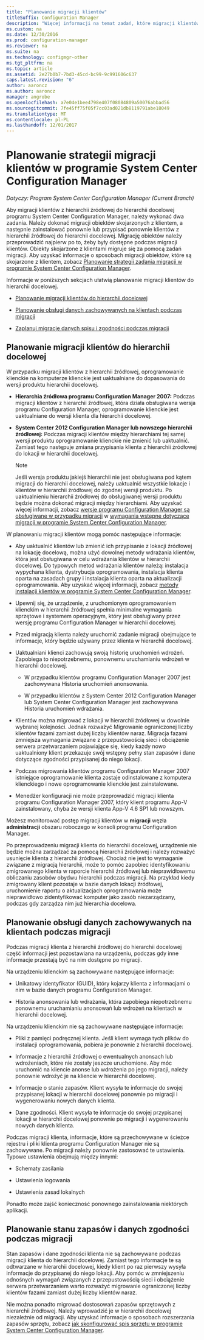 ```yaml
---
title: "Planowanie migracji klientów"
titleSuffix: Configuration Manager
description: "Więcej informacji na temat zadań, które migracji klientów z hierarchii źródłowej do hierarchii docelowej programu System Center Configuration Manager."
ms.custom: na
ms.date: 12/30/2016
ms.prod: configuration-manager
ms.reviewer: na
ms.suite: na
ms.technology: configmgr-other
ms.tgt_pltfrm: na
ms.topic: article
ms.assetid: 2e27b0b7-7bd3-45cd-bc99-9c991606c637
caps.latest.revision: "6"
author: aaroncz
ms.author: aaroncz
manager: angrobe
ms.openlocfilehash: a7e04e1bee4798e407f08084809a50076abbad56
ms.sourcegitcommit: 7fe45ff75f05f7cc03ad021db8119791abe18049
ms.translationtype: MT
ms.contentlocale: pl-PL
ms.lasthandoff: 12/01/2017
---
```

# <a name="plan-a-client-migration-strategy-in-system-center-configuration-manager"></a>Planowanie strategii migracji klientów w programie System Center Configuration Manager

*Dotyczy: Program System Center Configuration Manager (Current Branch)*

Aby migracji klientów z hierarchii źródłowej do hierarchii docelowej programu System Center Configuration Manager, należy wykonać dwa zadania. Należy dokonać migracji obiektów skojarzonych z klientem, a następnie zainstalować ponownie lub przypisać ponownie klientów z hierarchii źródłowej do hierarchii docelowej. Migrację obiektów należy przeprowadzić najpierw po to, żeby były dostępne podczas migracji klientów. Obiekty skojarzone z klientami migruje się za pomocą zadań migracji. Aby uzyskać informacje o sposobach migracji obiektów, które są skojarzone z klientem, zobacz [Planowanie strategii zadania migracji w programie System Center Configuration Manager](../../core/migration/planning-a-migration-job-strategy.md).  

 Informacje w poniższych sekcjach ułatwią planowanie migracji klientów do hierarchii docelowej.  

-   [Planowanie migracji klientów do hierarchii docelowej](#Planning_for_Client_Agent_Migration)  

-   [Planowanie obsługi danych zachowywanych na klientach podczas migracji](#Planning_for_Client_Data_Migration)  

-   [Zaplanuj migrację danych spisu i zgodności podczas migracji](#Planning_for_Inventory_data_migration)  

##  <a name="Planning_for_Client_Agent_Migration"></a> Planowanie migracji klientów do hierarchii docelowej  
 W przypadku migracji klientów z hierarchii źródłowej, oprogramowanie klienckie na komputerze klienckie jest uaktualniane do dopasowania do wersji produktu hierarchii docelowej.  

-   **Hierarchia źródłowa programu Configuration Manager 2007:** Podczas migracji klientów z hierarchii źródłowej, która działa obsługiwana wersja programu Configuration Manager, oprogramowanie klienckie jest uaktualniane do wersji klienta dla hierarchii docelowej.  

-   **System Center 2012 Configuration Manager lub nowszego hierarchii źródłowej:** Podczas migracji klientów między hierarchiami tej samej wersji produktu oprogramowanie klienckie nie zmienić lub uaktualnić. Zamiast tego następuje zmiana przypisania klienta z hierarchii źródłowej do lokacji w hierarchii docelowej.  

    > [!NOTE]  
    >  Jeśli wersja produktu jakiejś hierarchii nie jest obsługiwana pod kątem migracji do hierarchii docelowej, należy uaktualnić wszystkie lokacje i klientów w hierarchii źródłowej do zgodnej wersji produktu. Po uaktualnieniu hierarchii źródłowej do obsługiwanej wersji produktu będzie można dokonać migracji między hierarchiami. Aby uzyskać więcej informacji, zobacz [wersje programu Configuration Manager są obsługiwane w przypadku migracji](../../core/migration/prerequisites-for-migration.md#BKMK_SupportedMigrationVersions) w [wymagania wstępne dotyczące migracji w programie System Center Configuration Manager](../../core/migration/prerequisites-for-migration.md).  

W planowaniu migracji klientów mogą pomóc następujące informacje:  

-   Aby uaktualnić klientów lub zmienić ich przypisanie z lokacji źródłowej na lokację docelową, można użyć dowolnej metody wdrażania klientów, która jest obsługiwana w celu wdrażania klientów w hierarchii docelowej. Do typowych metod wdrażania klientów należą: instalacja wypychana klienta, dystrybucja oprogramowania, instalacja klienta oparta na zasadach grupy i instalacja klienta oparta na aktualizacji oprogramowania. Aby uzyskać więcej informacji, zobacz [metody instalacji klientów w programie System Center Configuration Manager](../../core/clients/deploy/plan/client-installation-methods.md).  

-   Upewnij się, że urządzenie, z uruchomionym oprogramowaniem klienckim w hierarchii źródłowej spełnia minimalne wymagania sprzętowe i systemem operacyjnym, który jest obsługiwany przez wersję programu Configuration Manager w hierarchii docelowej.  

-   Przed migracją klienta należy uruchomić zadanie migracji obejmujące te informacje, który będzie używany przez klienta w hierarchii docelowej.  

-   Uaktualniani klienci zachowują swoją historię uruchomień wdrożeń. Zapobiega to niepotrzebnemu, ponownemu uruchamianiu wdrożeń w hierarchii docelowej.  

    -   W przypadku klientów programu Configuration Manager 2007 jest zachowywana Historia uruchomień anonsowania.  

    -   W przypadku klientów z System Center 2012 Configuration Manager lub System Center Configuration Manager jest zachowywana Historia uruchomień wdrażania.  

-   Klientów można migrować z lokacji w hierarchii źródłowej w dowolnie wybranej kolejności. Jednak rozważyć Migrowanie ograniczonej liczby klientów fazami zamiast dużej liczby klientów naraz. Migracja fazami zmniejsza wymagania związane z przepustowością sieci i obciążenie serwera przetwarzaniem pojawiające się, kiedy każdy nowo uaktualniony klient przekazuje swój wstępny pełny stan zapasów i dane dotyczące zgodności przypisanej do niego lokacji.  

-   Podczas migrowania klientów programu Configuration Manager 2007 istniejące oprogramowanie klienta zostaje odinstalowane z komputera klienckiego i nowe oprogramowanie klienckie jest zainstalowane.  

-   Menedżer konfiguracji nie może przeprowadzić migracji klienta programu Configuration Manager 2007, który klient programu App-V zainstalowany, chyba że wersji klienta App-V 4.6 SP1 lub nowszym.  

Możesz monitorować postęp migracji klientów w **migracji** węzła **administracji** obszaru roboczego w konsoli programu Configuration Manager.  

Po przeprowadzeniu migracji klienta do hierarchii docelowej, urządzenie nie będzie można zarządzać za pomocą hierarchii źródłowej i należy rozważyć usunięcie klienta z hierarchii źródłowej. Chociaż nie jest to wymaganie związane z migracją hierarchii, może to pomóc zapobiec identyfikowaniu zmigrowanego klienta w raporcie hierarchii źródłowej lub nieprawidłowemu obliczaniu zasobów obydwu hierarchii podczas migracji. Na przykład kiedy zmigrowany klient pozostaje w bazie danych lokacji źródłowej, uruchomienie raportu o aktualizacjach oprogramowania może nieprawidłowo zidentyfikować komputer jako zasób niezarządzany, podczas gdy zarządza nim już hierarchia docelowa.  

##  <a name="Planning_for_Client_Data_Migration"></a> Planowanie obsługi danych zachowywanych na klientach podczas migracji  
Podczas migracji klienta z hierarchii źródłowej do hierarchii docelowej część informacji jest pozostawiana na urządzeniu, podczas gdy inne informacje przestają być na nim dostępne po migracji.  

Na urządzeniu klienckim są zachowywane następujące informacje:  

-   Unikatowy identyfikator (GUID), który kojarzy klienta z informacjami o nim w bazie danych programu Configuration Manager.  

-   Historia anonsowania lub wdrażania, która zapobiega niepotrzebnemu ponownemu uruchamianiu anonsowań lub wdrożeń na klientach w hierarchii docelowej.  

Na urządzeniu klienckim nie są zachowywane następujące informacje:  

-   Pliki z pamięci podręcznej klienta. Jeśli klient wymaga tych plików do instalacji oprogramowania, pobiera je ponownie z hierarchii docelowej.  

-   Informacje z hierarchii źródłowej o ewentualnych anonsach lub wdrożeniach, które nie zostały jeszcze uruchomione. Aby móc uruchomić na kliencie anonse lub wdrożenia po jego migracji, należy ponownie wdrożyć je na kliencie w hierarchii docelowej.  

-   Informacje o stanie zapasów. Klient wysyła te informacje do swojej przypisanej lokacji w hierarchii docelowej ponownie po migracji i wygenerowaniu nowych danych klienta.  

-   Dane zgodności. Klient wysyła te informacje do swojej przypisanej lokacji w hierarchii docelowej ponownie po migracji i wygenerowaniu nowych danych klienta.  

Podczas migracji klienta, informacje, które są przechowywane w ścieżce rejestru i pliki klienta programu Configuration Manager nie są zachowywane. Po migracji należy ponownie zastosować te ustawienia. Typowe ustawienia obejmują między innymi:  

-   Schematy zasilania  

-   Ustawienia logowania  

-   Ustawienia zasad lokalnych  

Ponadto może zajść konieczność ponownego zainstalowania niektórych aplikacji.  

##  <a name="Planning_for_Inventory_data_migration"></a> Planowanie stanu zapasów i danych zgodności podczas migracji  
Stan zapasów i dane zgodności klienta nie są zachowywane podczas migracji klienta do hierarchii docelowej. Zamiast tego informacje te są odtwarzane w hierarchii docelowej, kiedy klient po raz pierwszy wysyła informacje do przypisanej do niego lokacji. Aby pomóc w zmniejszeniu odnośnych wymagań związanych z przepustowością sieci i obciążenie serwera przetwarzaniem warto rozważyć migrowanie ograniczonej liczby klientów fazami zamiast dużej liczby klientów naraz.  

 Nie można ponadto migrować dostosowań zapasów sprzętowych z hierarchii źródłowej. Należy wprowadzić je w hierarchii docelowej niezależnie od migracji. Aby uzyskać informacje o sposobach rozszerzania zapasów sprzętu, zobacz [jak skonfigurować spis sprzętu w programie System Center Configuration Manager](../../core/clients/manage/inventory/configure-hardware-inventory.md).  
